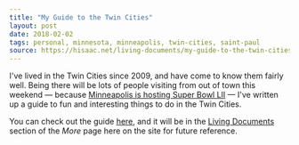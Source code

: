 ```yaml
---
title: "My Guide to the Twin Cities"
layout: post
date: 2018-02-02
tags: personal, minnesota, minneapolis, twin-cities, saint-paul
source: https://hisaac.net/living-documents/my-guide-to-the-twin-cities.html
---
```


I've lived in the Twin Cities since 2009, and have come to know them fairly well. Being there will be lots of people visiting from out of town this weekend — because [Minneapolis is hosting Super Bowl LII](https://www.nfl.com/super-bowl) — I've written up a guide to fun and interesting things to do in the Twin Cities.

You can check out the guide [here](/living-documents/my-guide-to-the-twin-cities.html), and it will be in the [Living Documents](/more.html#living-documents) section of the *More* page here on the site for future reference.
